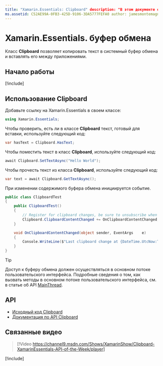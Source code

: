 ```yaml
---
title: "Xamarin.Essentials: Clipboard" description: "В этом документе описывается класс Clipboard в Xamarin.Essentials, который позволяет копировать текст в системный буфер обмена и вставлять его между приложениями".
ms.assetid: C52AE99A-0FB3-425D-9106-3DA5777FEFA0 author: jamesmontemagno ms.author: jamont ms.date: 06.01.2020 ms.custom: video no-loc: [Xamarin.Forms, Xamarin.Essentials]
---
```


# <a name="xamarinessentials-clipboard"></a>Xamarin.Essentials. буфер обмена

Класс **Clipboard** позволяет копировать текст в системный буфер обмена и вставлять его между приложениями.

## <a name="get-started"></a>Начало работы

[!include[](~/essentials/includes/get-started.md)]

## <a name="using-clipboard"></a>Использование Clipboard

Добавьте ссылку на Xamarin.Essentials в своем классе:

```csharp
using Xamarin.Essentials;
```

Чтобы проверить, есть ли в классе **Clipboard** текст, готовый для вставки, используйте следующий код:

```csharp
var hasText = Clipboard.HasText;
```

Чтобы поместить текст в класс **Clipboard**, используйте следующий код:

```csharp
await Clipboard.SetTextAsync("Hello World");
```

Чтобы прочесть текст из класса **Clipboard**, используйте следующий код:

```csharp
var text = await Clipboard.GetTextAsync();
```

При изменении содержимого буфера обмена инициируется событие.

```csharp
public class ClipboardTest
{
    public ClipboardTest()
    {
        // Register for clipboard changes, be sure to unsubscribe when needed
        Clipboard.ClipboardContentChanged += OnClipboardContentChanged;
    }

    void OnClipboardContentChanged(object sender, EventArgs    e)
    {
        Console.WriteLine($"Last clipboard change at {DateTime.UtcNow:T}";);
    }
}
```

> [!TIP]
> Доступ к буферу обмена должен осуществляться в основном потоке пользовательского интерфейса. Подробные сведения о том, как вызвать методы в основном потоке пользовательского интерфейса, см. в статье об API [MainThread](~/essentials/main-thread.md).

## <a name="api"></a>API

- [Исходный код Clipboard](https://github.com/xamarin/Essentials/tree/master/Xamarin.Essentials/Clipboard)
- [Документация по API Clipboard](xref:Xamarin.Essentials.Clipboard)

## <a name="related-video"></a>Связанные видео

> [!Video https://channel9.msdn.com/Shows/XamarinShow/Clipboard-XamarinEssentials-API-of-the-Week/player]

[!include[](~/essentials/includes/xamarin-show-essentials.md)]
